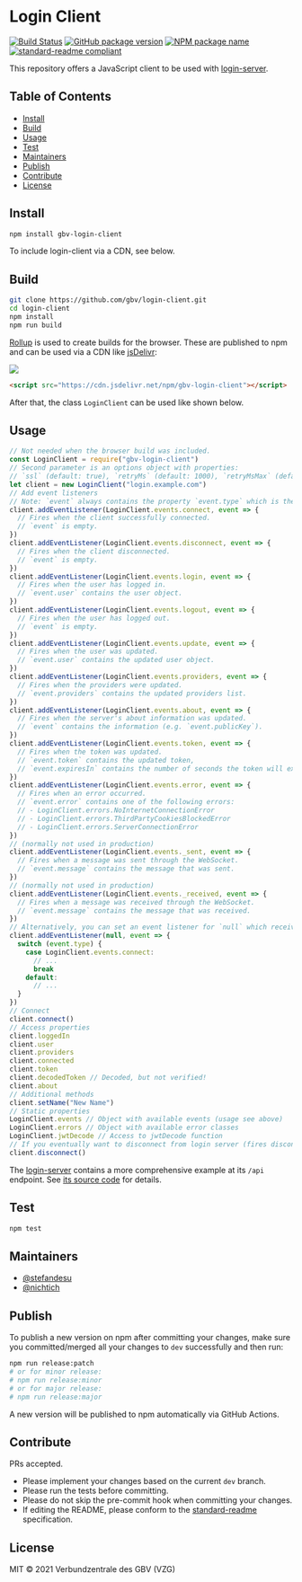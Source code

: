 # Login Client
[![Build Status](https://travis-ci.com/gbv/login-client.svg?branch=master)](https://travis-ci.com/gbv/login-client)
[![GitHub package version](https://img.shields.io/github/package-json/v/gbv/login-client.svg?label=version)](https://github.com/gbv/login-client)
[![NPM package name](https://img.shields.io/badge/npm-gbv--login--client-blue.svg)](https://www.npmjs.com/package/gbv-login-client)
[![standard-readme compliant](https://img.shields.io/badge/readme%20style-standard-brightgreen.svg)](https://github.com/RichardLitt/standard-readme)

This repository offers a JavaScript client to be used with [login-server].

[login-server]: https://github.com/gbv/login-server

## Table of Contents  <!-- omit in toc -->
- [Install](#install)
- [Build](#build)
- [Usage](#usage)
- [Test](#test)
- [Maintainers](#maintainers)
- [Publish](#publish)
- [Contribute](#contribute)
- [License](#license)

## Install
```bash
npm install gbv-login-client
```

To include login-client via a CDN, see below.

## Build
```bash
git clone https://github.com/gbv/login-client.git
cd login-client
npm install
npm run build
```

[Rollup](https://rollupjs.org) is used to create builds for the browser. These are published to npm and can be used via a CDN like [jsDelivr](https://www.jsdelivr.com):

[![](https://data.jsdelivr.com/v1/package/npm/gbv-login-client/badge?style=rounded)](https://www.jsdelivr.com/package/npm/gbv-login-client)

```html
<script src="https://cdn.jsdelivr.net/npm/gbv-login-client"></script>
```

After that, the class `LoginClient` can be used like shown below.

## Usage
```javascript
// Not needed when the browser build was included.
const LoginClient = require("gbv-login-client")
// Second parameter is an options object with properties:
// `ssl` (default: true), `retryMs` (default: 1000), `retryMsMax` (default: 30000), `retryMult` (default: 1.2), `pingInterval` (default: 10000)
let client = new LoginClient("login.example.com")
// Add event listeners
// Note: `event` always contains the property `event.type` which is the name of the event.
client.addEventListener(LoginClient.events.connect, event => {
  // Fires when the client successfully connected.
  // `event` is empty.
})
client.addEventListener(LoginClient.events.disconnect, event => {
  // Fires when the client disconnected.
  // `event` is empty.
})
client.addEventListener(LoginClient.events.login, event => {
  // Fires when the user has logged in.
  // `event.user` contains the user object.
})
client.addEventListener(LoginClient.events.logout, event => {
  // Fires when the user has logged out.
  // `event` is empty.
})
client.addEventListener(LoginClient.events.update, event => {
  // Fires when the user was updated.
  // `event.user` contains the updated user object.
})
client.addEventListener(LoginClient.events.providers, event => {
  // Fires when the providers were updated.
  // `event.providers` contains the updated providers list.
})
client.addEventListener(LoginClient.events.about, event => {
  // Fires when the server's about information was updated.
  // `event` contains the information (e.g. `event.publicKey`).
})
client.addEventListener(LoginClient.events.token, event => {
  // Fires when the token was updated.
  // `event.token` contains the updated token,
  // `event.expiresIn` contains the number of seconds the token will expire in.
})
client.addEventListener(LoginClient.events.error, event => {
  // Fires when an error occurred.
  // `event.error` contains one of the following errors:
  // - LoginClient.errors.NoInternetConnectionError
  // - LoginClient.errors.ThirdPartyCookiesBlockedError
  // - LoginClient.errors.ServerConnectionError
})
// (normally not used in production)
client.addEventListener(LoginClient.events._sent, event => {
  // Fires when a message was sent through the WebSocket.
  // `event.message` contains the message that was sent.
})
// (normally not used in production)
client.addEventListener(LoginClient.events._received, event => {
  // Fires when a message was received through the WebSocket.
  // `event.message` contains the message that was received.
})
// Alternatively, you can set an event listener for `null` which receives all events:
client.addEventListener(null, event => {
  switch (event.type) {
    case LoginClient.events.connect:
      // ...
      break
    default:
      // ...
  }
})
// Connect
client.connect()
// Access properties
client.loggedIn
client.user
client.providers
client.connected
client.token
client.decodedToken // Decoded, but not verified!
client.about
// Additional methods
client.setName("New Name")
// Static properties
LoginClient.events // Object with available events (usage see above)
LoginClient.errors // Object with available error classes
LoginClient.jwtDecode // Access to jwtDecode function
// If you eventually want to disconnect from login server (fires disconnect event one last time):
client.disconnect()
```

The [login-server] contains a more comprehensive example at its `/api` endpoint. See [its source code](https://github.com/gbv/login-server/blob/master/views/api.ejs) for details.

## Test
```bash
npm test
```

## Maintainers
- [@stefandesu](https://github.com/stefandesu)
- [@nichtich](https://github.com/nichtich)

## Publish
To publish a new version on npm after committing your changes, make sure you committed/merged all your changes to `dev` successfully and then run:

```bash
npm run release:patch
# or for minor release:
# npm run release:minor
# or for major release:
# npm run release:major
```

A new version will be published to npm automatically via GitHub Actions.

## Contribute
PRs accepted.

- Please implement your changes based on the current `dev` branch.
- Please run the tests before committing.
- Please do not skip the pre-commit hook when committing your changes.
- If editing the README, please conform to the [standard-readme](https://github.com/RichardLitt/standard-readme) specification.

## License
MIT © 2021 Verbundzentrale des GBV (VZG)

